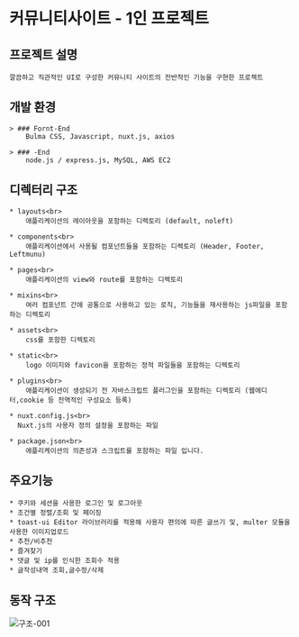 # 커뮤니티사이트  - 1인 프로젝트

## 프로젝트 설명
    깔끔하고 직관적인 UI로 구성한 커뮤니티 사이트의 전반적인 기능을 구현한 프로젝트
 
## 개발 환경
    > ### Fornt-End
        Bulma CSS, Javascript, nuxt.js, axios

    > ### -End 
        node.js / express.js, MySQL, AWS EC2
        
## 디렉터리 구조
    * layouts<br>
        애플리케이션의 레이아웃을 포함하는 디렉토리 (default, noleft)
        
    * components<br>
        애플리케이션에서 사용될 컴포넌트들을 포함하는 디렉토리 (Header, Footer, Leftmunu)
        
    * pages<br>
        애플리케이션의 view와 route를 포함하는 디렉토리
        
    * mixins<br>
        여러 컴포넌트 간에 공통으로 사용하고 있는 로직, 기능들을 재사용하는 js파일을 포함하는 디렉토리
        
    * assets<br>
        css를 포함한 디렉토리
        
    * static<br>
        logo 이미지와 favicon을 포함하는 정적 파일들을 포함하는 디렉토리
        
    * plugins<br>
        애플리케이션이 생성되기 전 자바스크립트 플러그인을 포함하는 디렉토리 (웹에디터,cookie 등 전역적인 구성요소 등록)
        
    * nuxt.config.js<br>
      Nuxt.js의 사용자 정의 설정을 포함하는 파일
      
    * package.json<br>
        애플리케이션의 의존성과 스크립트를 포함하는 파일 입니다.
     
## 주요기능
    * 쿠키와 세션을 사용한 로그인 및 로그아웃
    * 조건별 정렬/조회 및 페이징
    * toast-ui Editor 라이브러리를 적용해 사용자 편의에 따른 글쓰기 및, multer 모듈을 사용한 이미지업로드
    * 추천/비추천
    * 즐겨찾기
    * 댓글 및 ip를 인식한 조회수 적용 
    * 글작성내역 조회,글수정/삭제 

## 동작 구조

![구조-001](https://user-images.githubusercontent.com/87694251/152490865-350db763-90da-4739-9416-dd2c4de24066.jpg)


